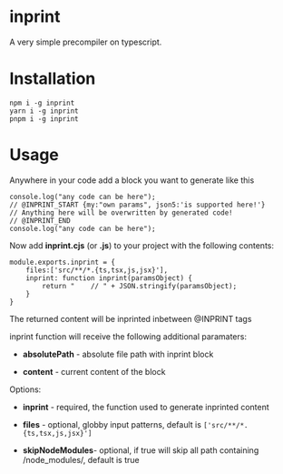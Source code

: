 # inprint

A very simple precompiler on typescript.

# Installation

```
npm i -g inprint
yarn i -g inprint
pnpm i -g inprint
```

# Usage

Anywhere in your code add a block you want to generate like this

```
console.log("any code can be here");
// @INPRINT_START {my:"own params", json5:'is supported here!'}
// Anything here will be overwritten by generated code!
// @INPRINT_END
console.log("any code can be here");
```

Now add **inprint.cjs** (or **.js**) to your project with the following contents:

```
module.exports.inprint = {
    files:['src/**/*.{ts,tsx,js,jsx}'],
    inprint: function inprint(paramsObject) {
        return "    // " + JSON.stringify(paramsObject);
    }
}
```

The returned content will be inprinted inbetween @INPRINT tags

inprint function will receive the following additional paramaters:

- **absolutePath** - absolute file path with inprint block

- **content** - current content of the block 

Options:

- **inprint** - required, the function used to generate inprinted content

- **files** - optional, globby input patterns, default is `['src/**/*.{ts,tsx,js,jsx}']`

- **skipNodeModules**- optional, if true will skip all path containing /node_modules/, default is true
